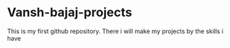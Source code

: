 # Vansh-bajaj-projects
This is my first github repository. There i will make my projects by the skills i have
